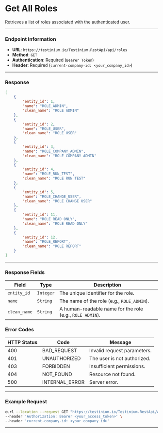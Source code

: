 # Get All Roles

Retrieves a list of roles associated with the authenticated user.

***

### Endpoint Information

* **URL**: `https://testinium.io/Testinium.RestApi/api/roles`
* **Method**: `GET`
* **Authentication**: Required (`Bearer Token`)
* **Header**: Required (`current-company-id: <your_company_id>`)

***

### Response

```json
[
    {
        "entity_id": 1,
        "name": "ROLE_ADMIN",
        "clean_name": "ROLE ADMIN"
    },
    {
        "entity_id": 2,
        "name": "ROLE_USER",
        "clean_name": "ROLE USER"
    },
    {
        "entity_id": 3,
        "name": "ROLE_COMPANY_ADMIN",
        "clean_name": "ROLE COMPANY ADMIN"
    },
    {
        "entity_id": 4,
        "name": "ROLE_RUN_TEST",
        "clean_name": "ROLE RUN TEST"
    },
    {
        "entity_id": 5,
        "name": "ROLE_CHANGE_USER",
        "clean_name": "ROLE CHANGE USER"
    },
    {
        "entity_id": 11,
        "name": "ROLE_READ_ONLY",
        "clean_name": "ROLE READ ONLY"
    },
    {
        "entity_id": 12,
        "name": "ROLE_REPORT",
        "clean_name": "ROLE REPORT"
    }
]
```

***

### Response Fields

| Field        | Type      | Description                                              |
| ------------ | --------- | -------------------------------------------------------- |
| `entity_id`  | `Integer` | The unique identifier for the role.                      |
| `name`       | `String`  | The name of the role (e.g., `ROLE_ADMIN`).               |
| `clean_name` | `String`  | A human-readable name for the role (e.g., `ROLE ADMIN`). |

### Error Codes

| HTTP Status | Code            | Message                     |
| ----------- | --------------- | --------------------------- |
| 400         | BAD\_REQUEST    | Invalid request parameters. |
| 401         | UNAUTHORIZED    | The user is not authorized. |
| 403         | FORBIDDEN       | Insufficient permissions.   |
| 404         | NOT\_FOUND      | Resource not found.         |
| 500         | INTERNAL\_ERROR | Server error.               |

***

### Example Request

```bash
curl --location --request GET "https://testinium.io/Testinium.RestApi/api/roles" \
--header 'Authorization: Bearer <your_access_token>' \
--header 'current-company-id: <your_company_id>'
```

***
